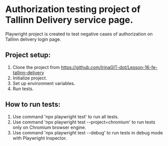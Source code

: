 # Authorization testing project of Tallinn Delivery service page.
Playwright project is created to test negative cases of authorization on Tallinn delivery login page.
## Project setup:
1. Clone the project from https://github.com/IrinaGIT-dot/Lesson-16-fe-tallinn-delivery
2. Initialize project.
3. Set up environment variables.
4. Run tests.

## How to run tests:
1. Use command 'npx playwright test' to run all tests.
2. Use command 'npx playwright test --project=chromium' to run tests only on Chromium browser engine.
3. Use command 'npx playwright test --debug' to run tests in debug mode with Playwright Inspector.